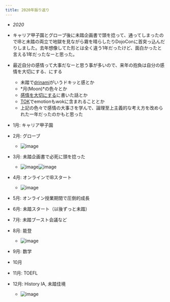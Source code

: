 ```yaml
---
title: 2020年振り返り
---
```


* *2020*

* キャリア甲子園とグローブ後に未踏企画書で頭を捻って、通ってしまったのでIBと未踏の両立で地獄を見ながら霧を晴らしたりDojoConに首突っ込んだりしました。去年想像してた形とは全く違う1年だったけど、面白かったと言える1年だったなーと思った。

* 最近自分の感情って大事だなーと思う事が多いので、来年の抱負は自分の感情を大切にする、にする
  
  * 未踏で[drinami](drinami.md)がいうドキッと感とか
  * *月(Moon)*の色々とか
  * [感情を大切にする](%E6%84%9F%E6%83%85%E3%82%92%E5%A4%A7%E5%88%87%E3%81%AB%E3%81%99%E3%82%8B.md)に書いた話とか
  * [TOK](TOK.md)でemotionもwokに含まれることとか
  * 上記の色々で感情の大事さを学んで、論理至上主義的な考え方を改められた一年だったのかもと思った
* 1月: キャリア甲子園

* 2月: グローブ
  
  * ![image](https://gyazo.com/df5cee6573cf6b392839a4457d1c2373/thumb/1000)
* 3月: 未踏企画書で必死に頭を捻った
  
  * ![image](https://gyazo.com/ed46c7a90aa45eea806d9c0c25e92f1c/thumb/1000)![image](https://gyazo.com/b2c6838be183e4609106e910bd8bdb89/thumb/1000)
* 4月: オンラインでIBスタート
  
  * ![image](https://gyazo.com/8386a53324ed0aa95fe0ad999be1854b/thumb/1000)
* 5月: オンライン授業期間で圧倒的成長

* 6月: 未踏スタート（以後ずっと未踏）

* 7月: 未踏ブースト会議など

* 8月: 能登
  
  * ![image](https://gyazo.com/0ee58bfb253880fd45cf0aadc3b2ece6/thumb/1000)
* 9月:  数学

* 10月

* 11月: TOEFL

* 12月: History IA, 未踏佳境
  
  * ![image](https://gyazo.com/2b6e91ca0d7665341e15173abb0d01df/thumb/1000)
